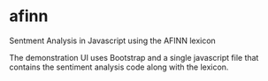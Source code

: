afinn
=====

Sentment Analysis in Javascript using the AFINN lexicon

The demonstration UI uses Bootstrap and a single javascript file that contains
the sentiment analysis code along with the lexicon.
